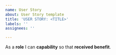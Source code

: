 ```yaml
---
name: User Story
about: User Story template
title: 'USER STORY: <TITLE>'
labels: ''
assignees: ''

---
```


As a **role** I can **capability** so that **received benefit**.
